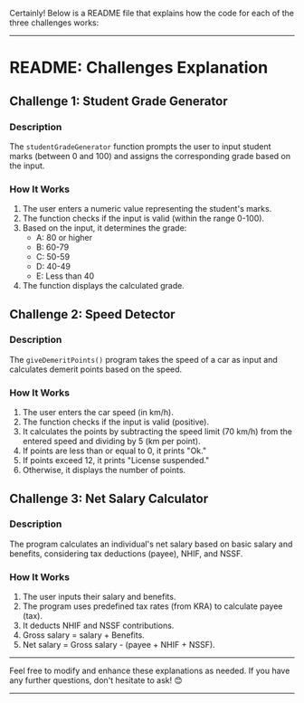 Certainly! Below is a README file that explains how the code for each of the three challenges works:

---

# README: Challenges Explanation

## Challenge 1: Student Grade Generator

### Description
The `studentGradeGenerator` function prompts the user to input student marks (between 0 and 100) and assigns the corresponding grade based on the input.

### How It Works
1. The user enters a numeric value representing the student's marks.
2. The function checks if the input is valid (within the range 0-100).
3. Based on the input, it determines the grade:
   - A: 80 or higher
   - B: 60-79
   - C: 50-59
   - D: 40-49
   - E: Less than 40
4. The function displays the calculated grade.

## Challenge 2: Speed Detector

### Description
The `giveDemeritPoints()` program takes the speed of a car as input and calculates demerit points based on the speed.

### How It Works
1. The user enters the car speed (in km/h).
2. The function checks if the input is valid (positive).
3. It calculates the points by subtracting the speed limit (70 km/h) from the entered speed and dividing by 5 (km per point).
4. If points are less than or equal to 0, it prints "Ok."
5. If points exceed 12, it prints "License suspended."
6. Otherwise, it displays the number of points.

## Challenge 3: Net Salary Calculator

### Description
The program calculates an individual's net salary based on basic salary and benefits, considering tax deductions (payee), NHIF, and NSSF.

### How It Works
1. The user inputs their  salary and benefits.
2. The program uses predefined tax rates (from KRA) to calculate payee (tax).
3. It deducts NHIF and NSSF contributions.
4. Gross salary =  salary + Benefits.
5. Net salary = Gross salary - (payee + NHIF + NSSF).


---

Feel free to modify and enhance these explanations as needed. If you have any further questions, don't hesitate to ask! 😊  

---
